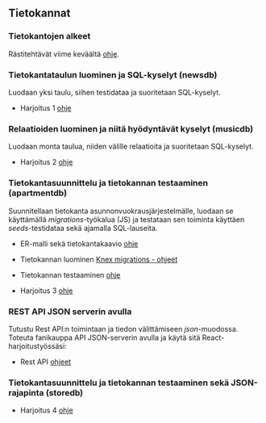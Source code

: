 ## Tietokannat

### Tietokantojen alkeet

Rästitehtävät viime keväältä [ohje](pohjatiedot.html).

### Tietokantataulun luominen ja SQL-kyselyt (newsdb)

Luodaan yksi taulu, siihen testidataa ja suoritetaan SQL-kyselyt.

- Harjoitus 1 [ohje](harjoitus1.html)

### Relaatioiden luominen ja niitä hyödyntävät kyselyt (musicdb)

Luodaan monta taulua, niiden välille relaatioita ja suoritetaan SQL-kyselyt.

- Harjoitus 2 [ohje](harjoitus2.html)

### Tietokantasuunnittelu ja tietokannan testaaminen (apartmentdb)

Suunnitellaan tietokanta asunnonvuokrausjärjestelmälle, luodaan se käyttämällä *migrations*-työkalua (JS) ja testataan sen toiminta käyttäen *seeds*-testidataa sekä ajamalla SQL-lauseita.

- ER-malli sekä tietokantakaavio [ohje](db_suunnittelu.html)
- Tietokannan luominen [Knex migrations - ohjeet](./migrations.html)
- Tietokannan testaaminen [ohje](./db-testing-knex.html)

- Harjoitus 3 [ohje](harjoitus3.html)

### REST API JSON serverin avulla 

Tutustu Rest API:n toimintaan ja tiedon välittämiseen *json*-muodossa. Toteuta fanikauppa API JSON-serverin avulla ja käytä sitä React-harjoitustyössäsi:

- Rest API [ohjeet](rest-json.html)

### Tietokantasuunnittelu ja tietokannan testaaminen sekä JSON-rajapinta (storedb)

- Harjoitus 4 [ohje](harjoitus4.html)